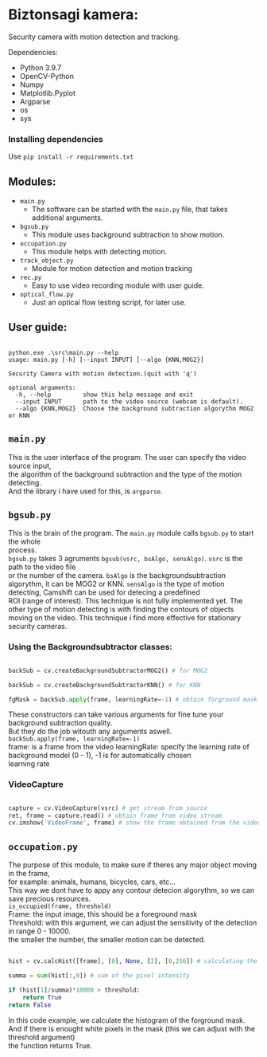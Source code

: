 # Biztonsagi kamera:

Security camera with motion detection and tracking.  

Dependencies:
  - Python 3.9.7
  - OpenCV-Python
  - Numpy
  - Matplotlib.Pyplot
  - Argparse
  - os
  - sys

### Installing dependencies

Use ```pip install -r requirements.txt```
  
## Modules:
  
  - `main.py`
      - The software can be started with the `main.py` file, that takes additional arguments.
  - `bgsub.py`
      - This module uses background subtraction to show motion.
  - `occupation.py`
      - This module helps with detecting motion.
  - `track_object.py`
      - Module for motion detection and motion tracking
  - `rec.py`
      - Easy to use video recording module with user guide.
  - `optical_flow.py`
      - Just an optical flow testing script, for later use.

## User guide:

```

python.exe .\src\main.py --help
usage: main.py [-h] [--input INPUT] [--algo {KNN,MOG2}]

Security Camera with motion detection.(quit with 'q')

optional arguments:
  -h, --help         show this help message and exit
  --input INPUT      path to the video source (webcam is default).
  --algo {KNN,MOG2}  Choose the background subtraction algorythm MOG2 or KNN

```

## `main.py`

This is the user interface of the program. The user can specify the video source input,  
the algorithm of the background subtraction and the type of the motion detecting.  
And the library i have used for this, is `argparse`.

## `bgsub.py`

This is the brain of the program. The `main.py` module calls `bgsub.py` to start the whole  
process.  
`bgsub.py` takes 3 agruments `bgsub(vsrc, bsAlgo, sensAlgo)`. `vsrc` is the path to the video file  
or the number of the camera. `bsAlgo` is the backgroundsubtraction algorythm, it can be MOG2 or KNN.
`sensAlgo` is the type of motion detecting, Camshift can be used for detecing a predefined  
ROI (range of interest). This technique is not fully implemented yet. The other type of motion  detecting is with finding the contours of objects moving on the video. This technique i find more effective for stationary security cameras.  

### Using the Backgroundsubtractor classes:

```python

backSub = cv.createBackgroundSubtractorMOG2() # for MOG2

backSub = cv.createBackgroundSubtractorKNN() # for KNN

fgMask = backSub.apply(frame, learningRate=-1) # obtain forground mask of video stream

```

These constructors can take various arguments for fine tune your background subtraction quality.  
But they do the job witouth any arguments aswell.  
`backSub.apply(frame, learningRate=-1)`  
frame: is a frame from the video
learningRate: specify the learning rate of background model (0 - 1), -1 is for automatically chosen  
learning rate

### VideoCapture

```python

capture = cv.VideoCapture(vsrc) # get stream from source
ret, frame = capture.read() # obtain frame from video stream
cv.imshow('VideoFrame', frame) # show the frame obtained from the videostream

```

## `occupation.py`

The purpose of this module, to make sure if theres any major object moving in the frame,  
for example: animals, humans, bicycles, cars, etc...  
This way we dont have to appy any contour detecion algorythm, so we can save precious resources.  
`is_occupied(frame, threshold)`  
Frame: the input image, this should be a foreground mask  
Threshold: with this argument, we can adjust the sensitivity of the detection in range 0 - 10000.  
the smaller the number, the smaller motion can be detected. 

```python

hist = cv.calcHist([frame], [0], None, [2], [0,256]) # calculating the histogram of the binary image

summa = sum(hist[:,0]) # sum of the pixel intensity

if (hist[1]/summa)*10000 > threshold:
    return True
return False

```

In this code example, we calculate the histogram of the forground mask.  
And if there is enought white pixels in the mask (this we can adjust with the threshold argument)  
the function returns True.  
